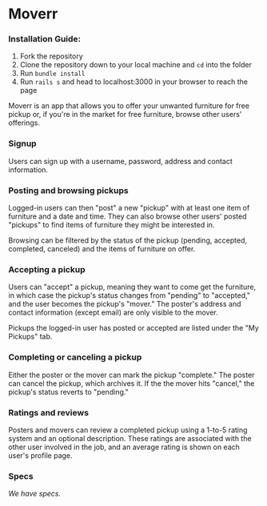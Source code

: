 # Moverr

### Installation Guide:
1. Fork the repository
2. Clone the repository down to your local machine and `cd` into the folder
3. Run `bundle install`
4. Run `rails s` and head to localhost:3000 in your browser to reach the page

Moverr is an app that allows you to offer your unwanted furniture for free pickup or, if you're in the market for free furniture, browse other users' offerings.

### Signup

Users can sign up with a username, password, address and contact information.

### Posting and browsing pickups

Logged-in users can then "post" a new "pickup" with at least one item of furniture and a date and time. They can also browse other users' posted "pickups" to find items of furniture they might be interested in.

Browsing can be filtered by the status of the pickup (pending, accepted, completed, canceled) and the items of furniture on offer.

### Accepting a pickup

Users can "accept" a pickup, meaning they want to come get the furniture, in which case the pickup's status changes from "pending" to "accepted," and the user becomes the pickup's "mover." The poster's address and contact information (except email) are only visible to the mover.

Pickups the logged-in user has posted or accepted are listed under the "My Pickups" tab.

### Completing or canceling a pickup

Either the poster or the mover can mark the pickup "complete." The poster can cancel the pickup, which archives it. If the the mover hits "cancel," the pickup's status reverts to "pending."

### Ratings and reviews

Posters and movers can review a completed pickup using a 1-to-5 rating system and an optional description. These ratings are associated with the other user involved in the job, and an average rating is shown on each user's profile page.

### Specs

*We have specs.*
